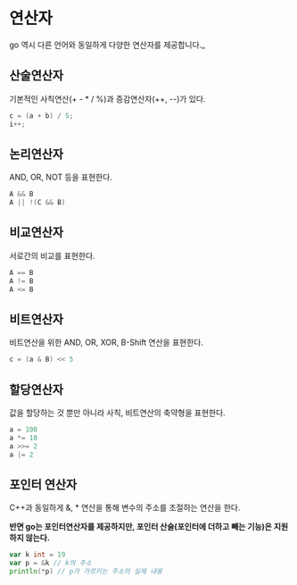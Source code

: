 # 연산자

go 역시 다른 언어와 동일하게 다양한 연산자를 제공합니다._

## 산술연산자

기본적인 사칙연산(+ - * / %)과 증감연산자(++, --)가 있다.

```go
c = (a + b) / 5;
i++;
```

## 논리연산자

AND, OR, NOT 등을 표현한다.

```go
A && B
A || !(C && B)
```

## 비교연산자

서로간의 비교를 표현한다.

```go
A == B
A != B
A <= B
```

## 비트연산자

비트연산을 위한 AND, OR, XOR, B-Shift 연산을 표현한다.

```go
c = (a & B) << 5
```

## 할당연산자

값을 할당하는 것 뿐만 아니라 사칙, 비트연산의 축약형을 표현한다.

```go
a = 100
a *= 10
a >>= 2
a |= 2
```

## 포인터 연산자

C++과 동일하게 &, * 연산을 통해 변수의 주소를 조절하는 연산을 한다.

**반면 go는 포인터연산자를 제공하지만, 포인터 산술(포인터에 더하고 빼는 기능)은 지원하지 않는다.**

```go
var k int = 19
var p = &k // k의 주소
println(*p) // p가 가르키는 주소의 실제 내용
```
